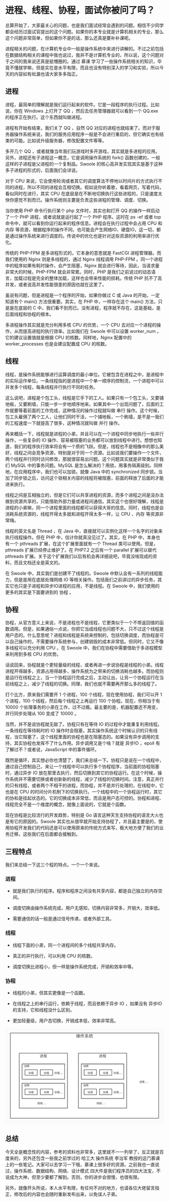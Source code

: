 # 进程、线程、协程，面试你被问了吗？

总算开始了，大家最关心的问题，也是我们面试经常会遇到的问题。相信不少同学都会经历过面试官提出的这个问题。如果你的本专业就是计算机相关的专业，那么这个问题非常简单，但如果你不是的话，那么还真是要补补课呢。

进程相关的问题，在计算机专业中一般是操作系统中来进行讲解的。不过之前包括在数据结构相关的课程中我也说过，我并不是计算机专业的，所以说，这个问题对于之间的我来说还真是挺懵圈的。通过 慕课 学习了一些操作系统相关的知识，毕竟不懂就学嘛，但是实在是水平有限，而且也没有特别深入的学习和实验，所以今天的内容如有纰漏也请大家多多指正。

## 进程

进程，最简单的理解就是我们运行起来的软件。它是一段程序的执行过程。比如说，你在 Windows 上打开了 QQ ，然后去任务管理器就可以看到一个 QQ.exe 的程序正在执行。这个东西就叫做进程。

进程有开始有结束，我们关了 QQ ，自然 QQ 对应的进程也就结束了。而对于服务器操作系统来说，我们的服务应用程序一般是不会进行重启的，但它确实也有结束的可能。比如说升级服务器，修改配置文件等等。

多开几个 QQ ，或者就像当年我们玩游戏时多开游戏，其实就是多进程的应用。另外，进程还有子进程这一概念，它是调用操作系统的 fork() 函数创建的，一般这样的子进程是父进程的一个复制品。Swoole 的核心高并发实现其实是基于这种多子进程的形式的，后面我们会详说。

对于 CPU 来说，它会使用轮询或者其它的调度算法不停地以时间片的方式执行不同的进程，所以不同的进程会互相切换。假如说你听着歌，看着网页，写着代码，看似同时在进行，其实 CPU 在底层是在不断地切换执行这些进程的，只是速度太快你感觉不到而已。操作系统则主要是负责这些进程的管理、调度、切换。

当你使用 PHP 命令行执行某个 php 文件时，其实也和打开 QQ 的操作一样启动了一个 PHP 进程，或者说就是运行起了一个 PHP 程序。这时在 ps -ef 或者 top 命令中，就可以看到你运行起来的程序信息。进程会在执行过程中会占用 CPU 和 内存 等资源，根据程序的操作不同，也可能会产生网络IO、硬盘IO，这一切，都是通过操作系统来进行调度的。传说中的优化也是针对这些资源的利用率进行优化。

传统的 PHP-FPM 是多进程形式的，它本身的意思就是 FastCGI 进程管理器。而我们使用的 Nginx 则是多线程的，通过 Nginx 线程调用 PHP-FPM 。同一个进程中的程序如果有耗时操作，会产生阻塞，Nginx 就会进行等待，因此，当请求量非常大的时候，PHP-FPM 就会非常累。同时，PHP 是我们之前说过的动态语言，加载过程是完全的整体加载，这样也会带来性能的损耗。传统 PHP 抗不了高并发，或者说高并发性能很差的原因也就在这里了。

虽说有问题，但是进程是一个程序的开始，如果你做过 C 或 Java 的开始，一定知道有个 main() 方法很重要。其实，在 PHP 中，一样存在这个 main() 方法，只是是在底层的 C 中，我们看不到而已。没有进程，程序就不存在，这是基础，是后面线程和协程的根本。

多进程操作其实就是充分利用多核 CPU 的优势，一个 CPU 去对应一个进程的操作，从而提高进程的执行效率。比如我们在 Swoole 中可以设置 worker_num ，它的建议设置值就是根据 CPU 的核数。同样地，Nginx 配置中的 worker_processes 也是会建议配置成 CPU 的核数。

## 线程

线程，是操作系统能够进行运算调度的最小单位。它被包含在进程之中，是进程中的实际运作单位。一条线程指的是进程中一个单一顺序的控制流，一个进程中可以并发多个线程，每条线程并行执行不同的任务。

这么说吧，进程是个包工头，线程是它手下的工人。如果只有一个包工头，又要铺地板，又要刷墙，只能一步一步地顺序地来。如果其中一个出现问题了，后面的工作就要等着前面的工作完成，这种情况的操作过程就叫做 串行 操作。这个时候，包工头雇佣了两个工人，让他们同时干活，一个铺地板，一个刷墙，是不是一我们的工程速度一下就提高了很多，这种情况就叫做 并行 操作。

再来概括一下，线程就是进程的小弟，并且可以在一个进程中同步地执行一些并行操作，一些复杂的 IO 操作、容易被阻塞的业务都可以放到线程中进行。想想也知道，我们的程序执行效率将会有一个质的飞跃。但是，线程也不是相像中的那么美好，线程之间会竞争资源，特别是对于同一个资源。比如说我们要操作一个文件，两个线程并行同时访问修改，那就很容易出问题。这个问题其实就是非常类似于我们 MySQL 中的事务问题。MySQL 是怎么解决的？用锁，用事务隔离级别。同样地，在应用程序中，我们也可以加锁。就像 Java 中的 synchronized 同步锁。当加了同步锁之后，访问这个锁相关内容的线程将被阻塞，前面的释放了后面的才能进来执行。

线程之间是互相独立的，但是它们可以共享进程的资源，而多个进程之间是没办法做到资源共享的，只能借助外部力量或进程间通信。其实这个也很好理解，线程是进程的小弟嘛，同一个进程里面的线程都可以获得大哥的信息。同时，线程也是会消耗系统资源的，线程开得太多就和进程开得太多一样，让 CPU 、内存 等资源非常嗨。

线程的英文名是 Thread ，在 Java 中，直接就可以实例化这样一个名字的对象来执行线程操作。但在 PHP 中，估计你就真没见过了。其实，在 PHP 中，本身也有一个 pthreads 扩展，在这个扩展里面就有一个 Thread 类可以使用。但是，pthreads 扩展已经停止维护了。在 PHP7.2 之后有一个 parallel 扩展可以替代 pthreads 扩展。关于这个扩展我们以后有机会再详细说吧，毕竟没啥现成的资料，而且文档还全是英文的。

在 Swoole 中，其实我们是创建不了线程的。Swoole 中默认会有一系列的线程能力，但是是用在底层处理网络 IO 等相关操作。包括我们之前讲过的异步任务，其实它也只是子进程和异步IO进程的应用，不是线程。在 Swoole 中，我们使用的更多的其实是下面要讲到的 协程 。

## 协程

协程，从官方意义上来说，不是进程也不是线程，它更类似于一个不带返回值的函数调用。但是，如果通俗一点说，你把它当成线程也问题不大，只不过这个线程是用户态的。什么意思呢？进程和线程是系统来控制的，包括切换调度，而协程是可以自己操作的，不需要操作系统参与，创建销毁的成本非常低。但同时，它又不像多线程可以充分利用 CPU 。在 Swoole 中，我们在协程中需要借助于多进程模型来利用到多核 CPU 的优势。

话说回来，协程就是个更轻量级的线程，或者再进一步说协程是线程的小弟。线程进程开得越多，资源占用得越多，操作系统为之带来的切换消耗也越多。而协程则是运行在线程之上，当一个协程运行完成之后，主动让出，让另一个协程运行在当前线程之上，减少了线程的切换。同理，我们也就不需要再开那么多的线程了。

打个比方，原来我们需要开 1 个进程，100 个线程，现在使用协程，我们可以开 1 个进程，100 个线程，然后每个线程之上再运行 100 个协程。现在，你相当于有 10000 个处理事务的小弟在工作，过不过瘾。最主要的是，机器配置还不用变，并行同步处理从 100 变成了 10000 。

当然，并不是说协程就无敌了。协程只有在等待 IO 的过程中才能重复利用线程。一条线程在等待耗时的 IO 操作时会阻塞，其实操作系统这个时候认识的只有线程，当它阻塞了，这个线程里面的协程也是在阻塞态的。如果没有异步调用的支持，其实协程也发挥不了什么作用。异步调用又是个啥？就是 异步IO ，epoll 有了解过不？或者说，JavaScript 中的事件循环。

既然是循环，其实想必你也清楚了，我们来总结一下。协程只是说在一个线程中，通过自己控制自己，来让一个线程中可以执行多个协程程序，当前面的协程阻塞时，通过异步 IO 放在那里去执行，然后切换到其它的协程运行。在这个时候，操作系统并不需要切换或者创新新的线程，减少了线程的切换时间。注意，真正并行的只有线程，或者两个不相干的进程，而协程，并不是并行处理的，在线程中，它也是在 CPU 的时间分片机制下的切换执行。一个线程中的一个协程运行时，其它的协和是挂起状态的。它的切换成本非常低，而且是用户态可控的。协程和进程、线程完全不是一个维度的概念，就像上面说的，它就是个函数。

现在协程是比较流行的开发趋势，特别是 Go 语言这种天生支持协程的语言大火也是有它的原因的。Swoole 其实也从很早就开始支持协程了，并且最主要是的，使用协程开发我们的代码还是可以使用原来的传统方式来写，极大地方便了我们的业务迁移。这些我们在后面都会接触到。

## 三程特点

我们来总结一下这三个程的特点。一个一个来说。

### 进程

- 就是我们执行的程序。程序和程序之间没有共享内容，都是自己独立的内存空间。

- 调度切换由操作系统完成，用户无感知，切换内容非常多，开销大，效率低。

- 需要通信的话一般是通过信号传递，或者外部工具。

### 线程

- 线程下面的小弟，同一个进程间的多个线程共享内存。

- 真正的并行执行，可以利用 CPU 的核数。

- 调度切换比进程小，但一样是操作系统完成，开销和效率中等。

### 协程

- 线程的小弟，但其实更像是一个函数。

- 在线程之上的串行运行，依赖于线程，而且依赖于异步 IO ，如果没有 异步IO 的支持，它和线程没什么区别。

- 更加轻量级，用户态切换，开销成本低，效率非常高。

![./img/311.jpg](./img/311.jpg)

## 总结

今天全是概念性的内容，参考的资料也非常多，这里就不一一列举了，反正就是百度来的，另外还包含一些我之前学过的 哈工大 操作系统 李治军 教授的这门慕课上的一些笔记。大家可以去学习一下哦，慕课上很多好的资源。之前我也一直说过，操作系统、数据结构、网络、设计模式 四大件是我们程序员的四大法宝，不说成为大神，但至少要都了解到。否则，你的进步会很慢，也很有限。

另外，就像开头所说，本人水平有限，有任何不对的地方，也请各位大佬留言指正，修改后的内容也会随时重新发布出来，以免误人子弟。
